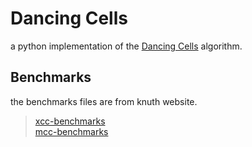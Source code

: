 # Dancing Cells
a python implementation of the [Dancing Cells](https://www.youtube.com/watch?v=PUJ_XdmSDZw) algorithm.

## Benchmarks
the benchmarks files are from knuth website.
>[xcc-benchmarks](https://cs.stanford.edu/~knuth/programs/xcc-benchmarks.tgz)  
>[mcc-benchmarks](https://cs.stanford.edu/~knuth/programs/mcc-benchmarks.tgz)